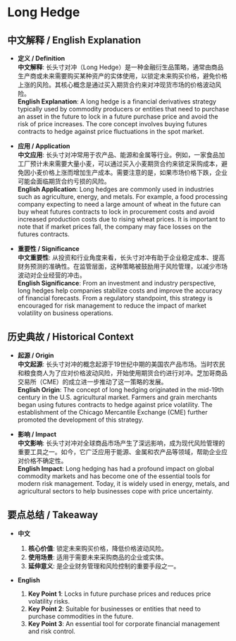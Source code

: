 # Long Hedge

## 中文解释 / English Explanation

* **定义 / Definition**  
  **中文解释**: 长头寸对冲（Long Hedge）是一种金融衍生品策略，通常由商品生产商或未来需要购买某种资产的实体使用，以锁定未来购买价格，避免价格上涨的风险。其核心概念是通过买入期货合约来对冲现货市场的价格波动风险。  
  **English Explanation**: A long hedge is a financial derivatives strategy typically used by commodity producers or entities that need to purchase an asset in the future to lock in a future purchase price and avoid the risk of price increases. The core concept involves buying futures contracts to hedge against price fluctuations in the spot market.

* **应用 / Application**  
  **中文应用**: 长头寸对冲常用于农产品、能源和金属等行业。例如，一家食品加工厂预计未来需要大量小麦，可以通过买入小麦期货合约来锁定采购成本，避免因小麦价格上涨而增加生产成本。需要注意的是，如果市场价格下跌，企业可能会面临期货合约亏损的风险。  
  **English Application**: Long hedges are commonly used in industries such as agriculture, energy, and metals. For example, a food processing company expecting to need a large amount of wheat in the future can buy wheat futures contracts to lock in procurement costs and avoid increased production costs due to rising wheat prices. It is important to note that if market prices fall, the company may face losses on the futures contracts.

* **重要性 / Significance**  
  **中文重要性**: 从投资和行业角度来看，长头寸对冲有助于企业稳定成本、提高财务预测的准确性。在监管层面，这种策略被鼓励用于风险管理，以减少市场波动对企业经营的冲击。  
  **English Significance**: From an investment and industry perspective, long hedges help companies stabilize costs and improve the accuracy of financial forecasts. From a regulatory standpoint, this strategy is encouraged for risk management to reduce the impact of market volatility on business operations.

## 历史典故 / Historical Context

* **起源 / Origin**  
  **中文起源**: 长头寸对冲的概念起源于19世纪中期的美国农产品市场。当时农民和粮食商人为了应对价格波动风险，开始使用期货合约进行对冲。芝加哥商品交易所（CME）的成立进一步推动了这一策略的发展。  
  **English Origin**: The concept of long hedging originated in the mid-19th century in the U.S. agricultural market. Farmers and grain merchants began using futures contracts to hedge against price volatility. The establishment of the Chicago Mercantile Exchange (CME) further promoted the development of this strategy.

* **影响 / Impact**  
  **中文影响**: 长头寸对冲对全球商品市场产生了深远影响，成为现代风险管理的重要工具之一。如今，它广泛应用于能源、金属和农产品等领域，帮助企业应对价格不确定性。  
  **English Impact**: Long hedging has had a profound impact on global commodity markets and has become one of the essential tools for modern risk management. Today, it is widely used in energy, metals, and agricultural sectors to help businesses cope with price uncertainty.

## 要点总结 / Takeaway

* **中文**  
  1. **核心价值**: 锁定未来购买价格，降低价格波动风险。  
  2. **使用场景**: 适用于需要未来采购商品的企业或实体。  
  3. **延伸意义**: 是企业财务管理和风险控制的重要手段之一。

* **English**  
  1. **Key Point 1**: Locks in future purchase prices and reduces price volatility risks.  
  2. **Key Point 2**: Suitable for businesses or entities that need to purchase commodities in the future.  
  3. **Key Point 3**: An essential tool for corporate financial management and risk control.